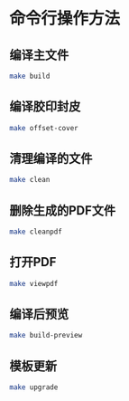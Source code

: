 # 命令行操作方法

## 编译主文件
```bash
make build
```

## 编译胶印封皮
```bash
make offset-cover
```

## 清理编译的文件
```bash
make clean
```

## 删除生成的PDF文件
```bash
make cleanpdf
```

## 打开PDF
```bash
make viewpdf
```

## 编译后预览
```bash
make build-preview
```

## 模板更新
```bash
make upgrade
```

